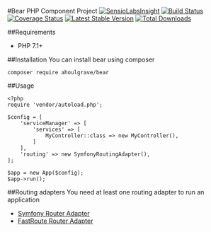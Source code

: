 #Bear PHP Component Project
[![SensioLabsInsight](https://insight.sensiolabs.com/projects/4a5737d0-e7d7-489b-a0a6-cece6cffc6fa/mini.png)](https://insight.sensiolabs.com/projects/4a5737d0-e7d7-489b-a0a6-cece6cffc6fa)
[![Build Status](https://travis-ci.org/ahoulgrave/bear.svg?branch=master)](https://travis-ci.org/ahoulgrave/bear)
[![Coverage Status](https://coveralls.io/repos/github/ahoulgrave/bear/badge.svg?branch=master)](https://coveralls.io/github/ahoulgrave/bear?branch=master)
[![Latest Stable Version](https://poser.pugx.org/ahoulgrave/bear/v/stable)](https://packagist.org/packages/ahoulgrave/bear)
[![Total Downloads](https://poser.pugx.org/ahoulgrave/bear/downloads)](https://packagist.org/packages/ahoulgrave/bear)

##Requirements
- PHP 7.1+

##Installation
You can install bear using composer
```
composer require ahoulgrave/bear
```

##Usage
```
<?php
require 'vendor/autoload.php';

$config = [
    'serviceManager' => [
        'services' => [
            MyController::class => new MyController(),
        ]
    ],
    'routing' => new SymfonyRoutingAdapter(),
];

$app = new App($config);
$app->run();

```

##Routing adapters
You need at least one routing adapter to run an application
- [Symfony Router Adapter](https://github.com/ahoulgrave/bear-routing-symfony)
- [FastRoute Router Adapter](https://github.com/ahoulgrave/bear-routing-fastroute)
